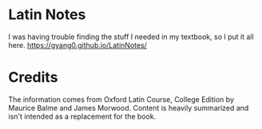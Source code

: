 # Latin Notes
I was having trouble finding the stuff I needed in my textbook, so I put it all here.
https://gyang0.github.io/LatinNotes/

# Credits
The information comes from Oxford Latin Course, College Edition by Maurice Balme and James Morwood.
Content is heavily summarized and isn't intended as a replacement for the book.
